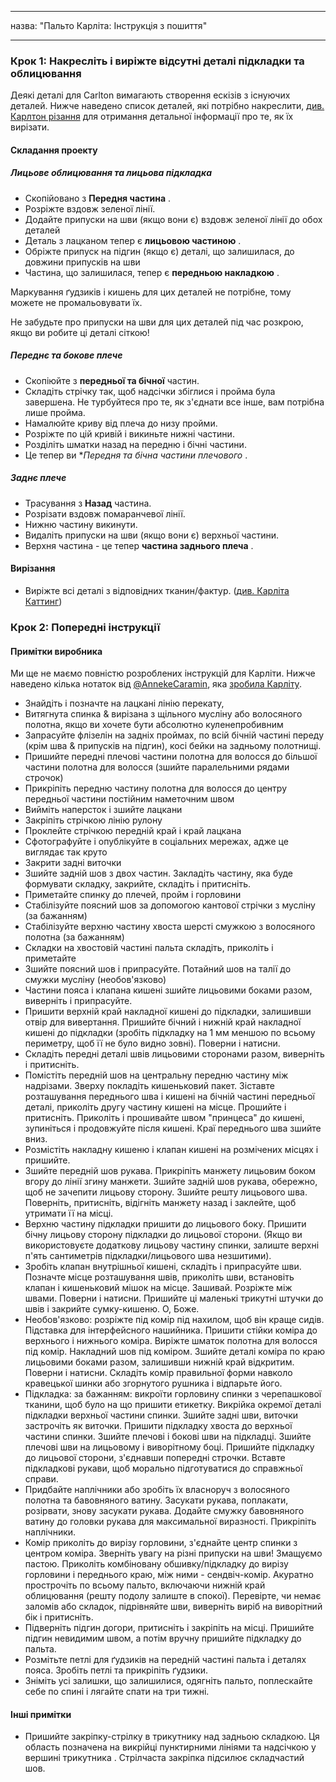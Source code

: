 - - -
назва: "Пальто Карліта: Інструкція з пошиття"
- - -

### Крок 1: Накресліть і виріжте відсутні деталі підкладки та облицювання

Деякі деталі для Carlton вимагають створення ескізів з існуючих деталей. Нижче наведено список деталей, які потрібно накреслити, [див. Карлтон різання](/docs/patterns/carlton/cutting/) для отримання детальної інформації про те, як їх вирізати.

#### Складання проекту

##### Лицьове облицювання та лицьова підкладка

- Скопійовано з **Передня частина** .
- Розріжте вздовж зеленої лінії.
- Додайте припуски на шви (якщо вони є) вздовж зеленої лінії до обох деталей
- Деталь з лацканом тепер є **лицьовою частиною** .
- Обріжте припуск на підгин (якщо є) деталі, що залишилася, до довжини припусків на шви
- Частина, що залишилася, тепер є **передньою накладкою** .

<Note>

Маркування ґудзиків і кишень для цих деталей не потрібне, тому можете не промальовувати їх.

</Note>

<Warning>

Не забудьте про припуски на шви для цих деталей під час розкрою, якщо ви робите ці деталі сіткою!

</Warning>

##### Переднє та бокове плече

- Скопіюйте з **передньої та бічної** частин.
- Складіть стрічку так, щоб надсічки збіглися і пройма була завершена. Не турбуйтеся про те, як з'єднати все інше, вам потрібна лише пройма.
- Намалюйте криву від плеча до низу пройми.
- Розріжте по цій кривій і викиньте нижні частини.
- Розділіть шматки назад на передню і бічні частини.
- Це тепер ви \*_Передня та бічна частини плечового_ .

##### Заднє плече

- Трасування з **Назад** частина.
- Розрізати вздовж помаранчевої лінії.
- Нижню частину викинути.
- Видаліть припуски на шви (якщо вони є) верхньої частини.
- Верхня частина - це тепер **частина заднього плеча** .

#### Вирізання

- Виріжте всі деталі з відповідних тканин/фактур. ([див. Карліта Каттинг](/docs/patterns/carlita/cutting/))

### Крок 2: Попередні інструкції

#### Примітки виробника

<Warning>

Ми ще не маємо повністю розроблених інструкцій для Карліти.
Нижче наведено кілька нотаток від [@AnnekeCaramin](/users/AnnekeCaramin), яка
[зробила Карліту](http://www.annekecaramin.com/2018/02/this-is-one-of-those-origin-superhero.html).

</Warning>

- Знайдіть і позначте на лацкані лінію перекату,
- Витягнута спинка & вирізана з щільного мусліну або волосяного полотна, якщо ви хочете бути абсолютно куленепробивним
- Запрасуйте флізелін на задніх проймах, по всій бічній частині переду (крім шва & припусків на підгин), косі бейки на задньому полотнищі.
- Пришийте передні плечові частини полотна для волосся до більшої частини полотна для волосся (зшийте паралельними рядами строчок)
- Прикріпіть передню частину полотна для волосся до центру передньої частини постійним наметочним швом
- Вийміть наперсток і зшийте лацкани
- Закріпіть стрічкою лінію рулону
- Проклейте стрічкою передній край і край лацкана
- Сфотографуйте і опублікуйте в соціальних мережах, адже це виглядає так круто
- Закрити задні виточки
- Зшийте задній шов з двох частин. Закладіть частину, яка буде формувати складку, закрийте, складіть і притисніть.
- Приметайте спинку до плечей, пройм і горловини
- Стабілізуйте поясний шов за допомогою кантової стрічки з мусліну (за бажанням)
- Стабілізуйте верхню частину хвоста шерсті смужкою з волосяного полотна (за бажанням)
- Складки на хвостовій частині пальта складіть, приколіть і приметайте
- Зшийте поясний шов і припрасуйте. Потайний шов на талії до смужки мусліну (необов'язково)
- Частини пояса і клапана кишені зшийте лицьовими боками разом, виверніть і припрасуйте.
- Пришити верхній край накладної кишені до підкладки, залишивши отвір для вивертання. Пришийте бічний і нижній край накладної кишені до підкладки (зробіть підкладку на 1 мм меншою по всьому периметру, щоб її не було видно зовні). Поверни і натисни.
- Складіть передні деталі швів лицьовими сторонами разом, виверніть і притисніть.
- Помістіть передній шов на центральну передню частину між надрізами. Зверху покладіть кишеньковий пакет. Зіставте розташування переднього шва і кишені на бічній частині передньої деталі, приколіть другу частину кишені на місце. Прошийте і притисніть. Приколіть і прошивайте швом "принцеса" до кишені, зупиніться і продовжуйте після кишені. Краї переднього шва зшийте вниз.
- Розмістіть накладну кишеню і клапан кишені на розмічених місцях і пришийте.
- Зшийте передній шов рукава. Прикріпіть манжету лицьовим боком вгору до лінії згину манжети. Зшийте задній шов рукава, обережно, щоб не зачепити лицьову сторону. Зшийте решту лицьового шва. Поверніть, притисніть, відігніть манжету назад і заклейте, щоб утримати її на місці.
- Верхню частину підкладки пришити до лицьового боку. Пришити бічну лицьову сторону підкладки до лицьової сторони. (Якщо ви використовуєте додаткову лицьову частину спинки, залиште верхні п'ять сантиметрів підкладки/лицьового шва незшитими).
- Зробіть клапан внутрішньої кишені, складіть і припрасуйте шви. Позначте місце розташування швів, приколіть шви, встановіть клапан і кишеньковий мішок на місце. Зашивай. Розріжте між швами. Поверни і натисни. Пришийте ці маленькі трикутні штучки до швів і закрийте сумку-кишеню. О, Боже.
- Необов'язково: розріжте під комір під нахилом, щоб він краще сидів. Підставка для інтерфейсного нашийника. Пришити стійки коміра до верхнього і нижнього коміра. Виріжте шматок полотна для волосся під комір. Накладний шов під коміром. Зшийте деталі коміра по краю лицьовими боками разом, залишивши нижній край відкритим. Поверни і натисни. Складіть комір правильної форми навколо кравецької шинки або згорнутого рушника і відпарьте його.
- Підкладка: за бажанням: викроїти горловину спинки з черепашкової тканини, щоб було на що пришити етикетку. Викрійка окремої деталі підкладки верхньої частини спинки. Зшийте задні шви, виточки застрочіть як виточки. Пришити підкладку хвоста до верхньої частини спинки. Зшийте плечові і бокові шви на підкладці. Зшийте плечові шви на лицьовому і виворітному боці. Пришийте підкладку до лицьової сторони, з'єднавши попередні строчки. Вставте підкладкові рукави, щоб морально підготуватися до справжньої справи.
- Придбайте наплічники або зробіть їх власноруч з волосяного полотна та бавовняного ватину. Засукати рукава, поплакати, розірвати, знову засукати рукава. Додайте смужку бавовняного ватину до головки рукава для максимальної виразності. Прикріпіть наплічники.
- Комір приколіть до вирізу горловини, з'єднайте центр спинки з центром коміра. Зверніть увагу на різні припуски на шви! Змащуємо пастою. Приколіть комбіновану обшивку/підкладку до вирізу горловини і переднього краю, між ними - сендвіч-комір. Акуратно прострочіть по всьому пальто, включаючи нижній край облицювання (решту подолу залиште в спокої). Перевірте, чи немає заломів або складок, підрівняйте шви, виверніть виріб на виворітний бік і притисніть.
- Підверніть підгин догори, притисніть і закріпіть на місці. Пришийте підгин невидимим швом, а потім вручну пришийте підкладку до пальта.
- Розмітьте петлі для ґудзиків на передній частині пальта і деталях пояса. Зробіть петлі та прикріпіть ґудзики.
- Зніміть усі залишки, що залишилися, одягніть пальто, поплескайте себе по спині і лягайте спати на три тижні.


#### Інші примітки

- Пришийте закріпку-стрілку в трикутнику над задньою складкою. Ця область позначена на викрійці пунктирними лініями та надсічкою у вершині трикутника . Стрілчаста закріпка підсилює складчастий шов.
